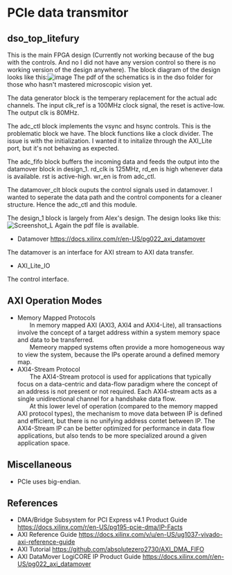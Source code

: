 # PCIe data transmitor

## dso_top_litefury
This is the main FPGA design (Currently not working because of the bug with the controls. And no I did not have any version control so there is no working version of the design anywhere). The block diagram of the design looks like this:![image](https://user-images.githubusercontent.com/51343090/185215547-8ac685cd-4bcc-4998-a3dc-47e93bcaa42e.png) The pdf of the schematics is in the dso folder for those who hasn't mastered microscopic vision yet.

The data generator block is the temperary replacement for the actual adc channels. The input clk_ref is a 100MHz clock signal, the reset is active-low. The output clk is 80MHz.

The adc_ctl block implements the vsync and hsync controls. This is the problematic block we have. The block functions like a clock divider. The issue is with the initialization. I wanted it to initalize through the AXI_Lite port, but it's not behaving as expected.

The adc_fifo block buffers the incoming data and feeds the output into the datamover block in design_1. rd_clk is 125MHz, rd_en is high whenever data is available. rst is active-high. wr_en is from adc_ctl.

The datamover_clt block ouputs the control signals used in datamover. I wanted to seperate the data path and the control components for a cleaner structure. Hence the adc_ctl and this module.

The design_1 block is largely from Alex's design. The design looks like this:![Screenshot_L](https://user-images.githubusercontent.com/51343090/185234036-13743528-e00a-4822-bc62-336cb2c2ee45.png) Again the pdf file is available.
* Datamover https://docs.xilinx.com/r/en-US/pg022_axi_datamover

The datamover is an interface for AXI stream to AXI data transfer.
* AXI_Lite_IO

The control interface.


## AXI Operation Modes
* Memory Mapped Protocols  
&ensp;&ensp;&ensp;&ensp;In memory mapped AXI (AXI3, AXI4 and AXI4-Lite), all transactions involve the concept of a target address within a system memory space and data to be transferred.  
&ensp;&ensp;&ensp;&ensp;Memeory mapped systems often provide a more homogeneous way to view the system, because the IPs operate around a defined memory map.
* AXI4-Stream Protocol  
&ensp;&ensp;&ensp;&ensp;The AXI4-Stream protocol is used for applications that typically focus on a data-centric and data-flow paradigm where the concept of an address is not present or not required. Each AXI4-stream acts as a single unidirectional channel for a handshake data flow.  
&ensp;&ensp;&ensp;&ensp;At this lower level of operation (compared to the memory mapped AXI protocol types), the mechanism to move data between IP is defined and efficient, but there is no unifying address contet between IP. The AXI4-Stream IP can be better optimized for performance in data flow applications, but also tends to be more specialized around a given application space.
  
## Miscellaneous
* PCIe uses big-endian.
  
## References
* DMA/Bridge Subsystem for PCI Express v4.1 Product Guide https://docs.xilinx.com/r/en-US/pg195-pcie-dma/IP-Facts
* AXI Reference Guide https://docs.xilinx.com/v/u/en-US/ug1037-vivado-axi-reference-guide
* AXI Tutorial https://github.com/absolutezero2730/AXI_DMA_FIFO
* AXI DataMover LogiCORE IP Product Guide https://docs.xilinx.com/r/en-US/pg022_axi_datamover

